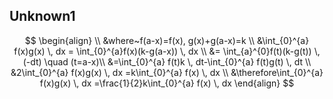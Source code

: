 ## Unknown1
$$
\begin{align} \\
&where~f(a-x)=f(x), g(x)+g(a-x)=k \\
&\int_{0}^{a} f(x)g(x) \, dx = \int_{0}^{a}f(x)(k-g(a-x)) \, dx \\
&= \int_{a}^{0}f(t)(k-g(t)) \, (-dt) \quad (t=a-x)\\
&=\int_{0}^{a} f(t)k \, dt-\int_{0}^{a} f(t)g(t) \, dt \\
&2\int_{0}^{a} f(x)g(x)   \, dx =k\int_{0}^{a} f(x) \, dx  \\
&\therefore\int_{0}^{a} f(x)g(x)  \, dx =\frac{1}{2}k\int_{0}^{a} f(x)  \, dx
\end{align}
$$
